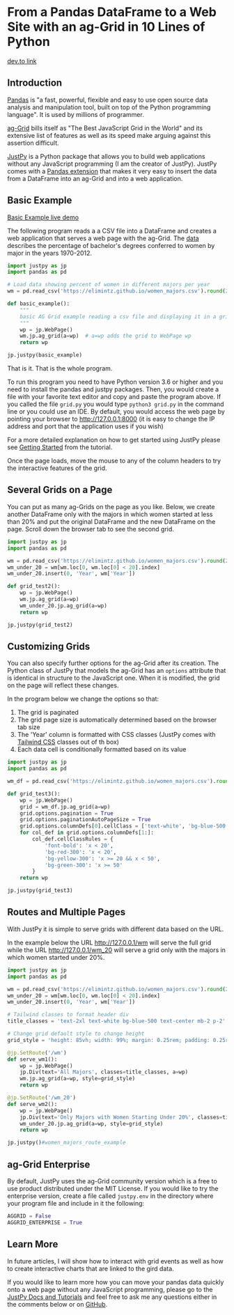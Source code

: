 # From a Pandas DataFrame to a Web Site with an ag-Grid in 10 Lines of Python

[dev.to link](https://dev.to/elimintz/from-a-pandas-dataframe-to-a-web-site-with-an-ag-grid-in-10-lines-of-python-2a9b)

## Introduction

[Pandas](https://pandas.pydata.org/) is "a fast, powerful, flexible and easy to use open source data analysis and manipulation tool, built on top of the Python programming language". It is used by millions of programmer.

[ag-Grid](https://www.ag-grid.com/) bills itself as "The Best JavaScript Grid in the World" and its extensive list of features as well as its speed make arguing against this assertion difficult.

[JustPy](https://justpy.io) is a Python package that allows you to build web applications without any JavaScript programming (I am the creator of JustPy). JustPy comes with a [Pandas extension](https://pandas.pydata.org/pandas-docs/stable/development/extending.html) that makes it very easy to insert the data from a DataFrame into an ag-Grid and into a web application.

## Basic Example
[Basic Example live demo]({{demo_url}}/basic_example)

The following program reads a a CSV file into a DataFrame and creates a web application that serves a web page with the ag-Grid. The [data](http://www.randalolson.com/2014/06/14/percentage-of-bachelors-degrees-conferred-to-women-by-major-1970-2012/) describes the percentage of bachelor's degrees conferred to women by major in the years 1970-2012.

```python
import justpy as jp
import pandas as pd

# Load data showing percent of women in different majors per year
wm = pd.read_csv('https://elimintz.github.io/women_majors.csv').round(2)

def basic_example():
	"""
	basic AG Grid example reading a csv file and displaying it in a grid
	"""
    wp = jp.WebPage()
    wm.jp.ag_grid(a=wp)  # a=wp adds the grid to WebPage wp
    return wp

jp.justpy(basic_example)

```

That is it. That is the whole program.

To run this program you need to have Python version 3.6 or higher and you need to install the pandas and justpy packages. Then, you would create a file with your favorite text editor and copy and paste the program above. If you called the file `grid.py` you would type `python3 grid.py` in the command line or you could use an IDE. By default, you would access the web page by pointing your browser to http://127.0.0.1:8000 (it is easy to change the IP address and port that the application uses if you wish)

For a more detailed explanation on how to get started using JustPy please see [Getting Started](https://justpy.io/#/tutorial/getting_started) from the tutorial.

Once the page loads, move the mouse to any of the column headers to try the interactive features of the grid.

## Several Grids on a Page

You can put as many ag-Grids on the page as you like. Below, we create another DataFrame only with the majors in which women started at less than 20% and put the original DataFrame and the new DataFrame on the page. Scroll down the browser tab to see the second grid.

```python
import justpy as jp
import pandas as pd

wm = pd.read_csv('https://elimintz.github.io/women_majors.csv').round(2)
wm_under_20 = wm[wm.loc[0, wm.loc[0] < 20].index]
wm_under_20.insert(0, 'Year', wm['Year'])

def grid_test2():
    wp = jp.WebPage()
    wm.jp.ag_grid(a=wp)
    wm_under_20.jp.ag_grid(a=wp)
    return wp

jp.justpy(grid_test2)

```

## Customizing Grids

You can also specify further options for the ag-Grid after its creation. The Python class of JustPy that models the ag-Grid has an `options` attribute that is identical in structure to the JavaScript one. When it is modified, the grid on the page will reflect these changes.

In the program below we change the options so that:
 1) The grid is paginated
 2) The grid page size is automatically determined based on the browser tab size
 3) The 'Year' column is formatted with CSS classes (JustPy comes with [Tailwind CSS](https://tailwindcss.com/) classes out of th box)
 4) Each data cell is conditionally formatted based on its value


```python
import justpy as jp
import pandas as pd

wm_df = pd.read_csv('https://elimintz.github.io/women_majors.csv').round(2)

def grid_test3():
    wp = jp.WebPage()
    grid = wm_df.jp.ag_grid(a=wp)
    grid.options.pagination = True
    grid.options.paginationAutoPageSize = True
    grid.options.columnDefs[0].cellClass = ['text-white', 'bg-blue-500', 'hover:bg-blue-200']
    for col_def in grid.options.columnDefs[1:]:
        col_def.cellClassRules = {
            'font-bold': 'x < 20',
            'bg-red-300': 'x < 20',
            'bg-yellow-300': 'x >= 20 && x < 50',
            'bg-green-300': 'x >= 50'
        }
    return wp

jp.justpy(grid_test3)

```

## Routes and Multiple Pages

With JustPy it is simple to serve grids with different data based on the URL.

In the example below the URL http://127.0.0.1/wm will serve the full grid while the URL http://127.0.0.1/wm_20 will serve a grid only with the majors in which women started under 20%.


```python
import justpy as jp
import pandas as pd

wm = pd.read_csv('https://elimintz.github.io/women_majors.csv').round(2)
wm_under_20 = wm[wm.loc[0, wm.loc[0] < 20].index]
wm_under_20.insert(0, 'Year', wm['Year'])

# Tailwind classes to format header div
title_classes = 'text-2xl text-white bg-blue-500 text-center mb-2 p-2'

# Change grid default style to change height
grid_style = 'height: 85vh; width: 99%; margin: 0.25rem; padding: 0.25rem;'

@jp.SetRoute('/wm')
def serve_wm1():
    wp = jp.WebPage()
    jp.Div(text='All Majors', classes=title_classes, a=wp)
    wm.jp.ag_grid(a=wp, style=grid_style)
    return wp

@jp.SetRoute('/wm_20')
def serve_wm2():
    wp = jp.WebPage()
    jp.Div(text='Only Majors with Women Starting Under 20%', classes=title_classes, a=wp)
    wm_under_20.jp.ag_grid(a=wp, style=grid_style)
    return wp

jp.justpy()#women_majors_route_example
```

## ag-Grid Enterprise

By default, JustPy uses the ag-Grid community version which is a free to use product distributed under the MIT License. If you would like to try the enterprise version, create a file called `justpy.env` in the directory where your program file and include in it the following:

```python
AGGRID = False
AGGRID_ENTERPRISE = True
```

## Learn More

In future articles, I will show how to interact with grid events as well as how to create interactive charts that are linked to the gird data.

If you would like to learn more how you can move your pandas data quickly onto a web page without any JavaScript programming, please go to the [JustPy Docs and Tutorials](https://justpy.io/) and feel free to ask me any questions either in the comments below or on [GitHub](https://github.com/elimintz/justpy).
